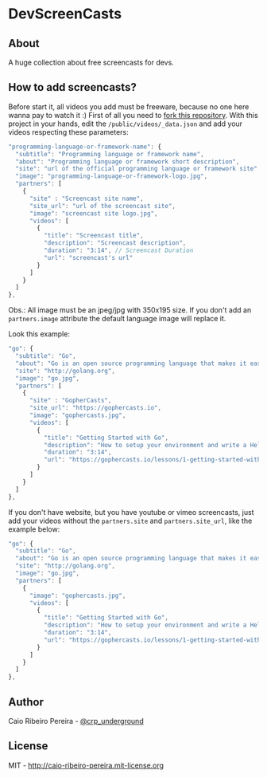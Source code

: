 # DevScreenCasts

## About

A huge collection about free screencasts for devs.

## How to add screencasts?

Before start it, all videos you add must be freeware, because no one here wanna pay to watch it :) 
First of all you need to [fork this repository](https://github.com/caio-ribeiro-pereira/devscreencasts/fork). With this project in your hands, edit the `/public/videos/_data.json` and add your videos respecting these parameters: 

``` javascript
"programming-language-or-framework-name": {
  "subtitle": "Programming language or framework name",
  "about": "Programming language or framework short description",
  "site": "url of the official programming language or framework site", 
  "image": "programming-language-or-framework-logo.jpg",
  "partners": [
    {
      "site" : "Screencast site name",
      "site_url": "url of the screencast site",
      "image": "screencast site logo.jpg",
      "videos": [
        {
          "title": "Screencast title",
          "description": "Screencast description",
          "duration": "3:14", // Screencast Duration
          "url": "screencast's url" 
        }
      ]
    }
  ]
},
```

Obs.: All image must be an jpeg/jpg with 350x195 size. If you don't add an `partners.image` attribute the default language image will replace it.

Look this example:

``` javascript
"go": {
  "subtitle": "Go",
  "about": "Go is an open source programming language that makes it easy to build simple, reliable, and efficient software.",
  "site": "http://golang.org",
  "image": "go.jpg",
  "partners": [
    {
      "site" : "GopherCasts",
      "site_url": "https://gophercasts.io",
      "image": "gophercasts.jpg",
      "videos": [
        {
          "title": "Getting Started with Go",
          "description": "How to setup your environment and write a Hello World application using the Go programming language.",
          "duration": "3:14",
          "url": "https://gophercasts.io/lessons/1-getting-started-with-go"
        }
      ]
    }
  ]
},
```

If you don't have website, but you have youtube or vimeo screencasts, just add your videos without the `partners.site` and `partners.site_url`, like the example below:

``` javascript
"go": {
  "subtitle": "Go",
  "about": "Go is an open source programming language that makes it easy to build simple, reliable, and efficient software.",
  "site": "http://golang.org",
  "image": "go.jpg",
  "partners": [
    {
      "image": "gophercasts.jpg",
      "videos": [
        {
          "title": "Getting Started with Go",
          "description": "How to setup your environment and write a Hello World application using the Go programming language.",
          "duration": "3:14",
          "url": "https://gophercasts.io/lessons/1-getting-started-with-go"
        }
      ]
    }
  ]
},
```

## Author

Caio Ribeiro Pereira - [@crp_underground](http://twitter.com/crp_underground)

## License

MIT - http://caio-ribeiro-pereira.mit-license.org
